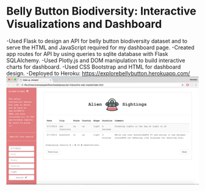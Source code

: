 # Belly Button Biodiversity: Interactive Visualizations and Dashboard
-Used Flask to design an API for belly button biodiversity dataset and to serve the HTML and JavaScript required for my dashboard page. 
-Created app routes for API by using queries to sqlite database with Flask SQLAlchemy.
-Used Plotly.js and DOM manipulation to build interactive charts for dashboard.
-Used CSS Bootstrap and HTML for dashboard design.
-Deployed to Heroku: https://explorebellybutton.herokuapp.com/
![png](github_img/readme.png)


